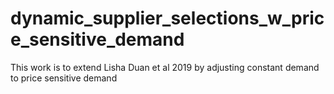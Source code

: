 # dynamic_supplier_selections_w_price_sensitive_demand
This work is to extend Lisha Duan et al 2019 by adjusting constant demand to price sensitive demand

